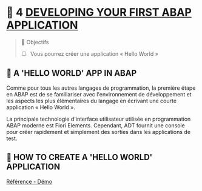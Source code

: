 # 🌸 4 [DEVELOPING YOUR FIRST ABAP APPLICATION](https://learning.sap.com/learning-journeys/acquire-core-abap-skills/developing-your-first-abap-program_ed4f33ed-ee5d-416c-bd91-a497e762f2cb)

> 🌺 Objectifs
>
> - [ ] Vous pourrez créer une application « Hello World »

## 🌸 A 'HELLO WORLD' APP IN ABAP

Comme pour tous les autres langages de programmation, la première étape en ABAP est de se familiariser avec l'environnement de développement et les aspects les plus élémentaires du langage en écrivant une courte application « Hello World ».

La principale technologie d'interface utilisateur utilisée en programmation ABAP moderne est Fiori Elements. Cependant, ADT fournit une console pour créer rapidement et simplement des sorties dans les applications de test.

## 🌸 HOW TO CREATE A 'HELLO WORLD' APPLICATION

[Référence - Démo](https://learning.sap.com/learning-journeys/acquire-core-abap-skills/developing-your-first-abap-program_ed4f33ed-ee5d-416c-bd91-a497e762f2cb)
